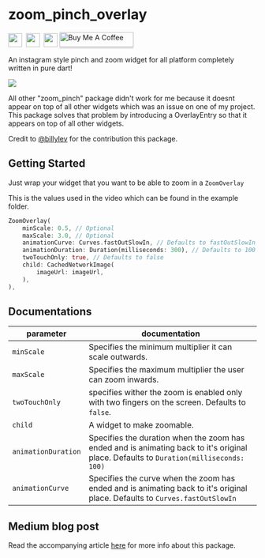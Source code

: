 # zoom_pinch_overlay
<img src="https://forthebadge.com/images/badges/built-with-love.svg" height="28px" />&nbsp;&nbsp;<img src="https://img.shields.io/badge/license-MIT-green?style=for-the-badge" height="28px" />&nbsp;&nbsp;<a href="https://pub.dev/packages/zoom_pinch_overlay"><img src="https://img.shields.io/pub/v/zoom_pinch_overlay.svg?style=for-the-badge" height="28px" /></a></a>
<a href="https://www.buymeacoffee.com/samuelong" target="_blank"><img src="https://i.imgur.com/aV6DDA7.png" alt="Buy Me A Coffee" style="height: 30px !important;width: 150px !important; box-shadow: 0px 3px 2px 0px rgba(190, 190, 190, 0.5) !important;-webkit-box-shadow: 0px 3px 2px 0px rgba(190, 190, 190, 0.5) !important;" > </a>

An instagram style pinch and zoom widget for all platform completely written in pure dart!

![](https://github.com/Mayb3Nots/zoom_pinch_overlay/blob/master/demo.gif)

All other "zoom_pinch" package didn't work for me because it doesnt appear on top of all other widgets which 
was an issue on one of my project. This package solves that problem by introducing a OverlayEntry so that it appears on top
of all other widgets.

Credit to [@billylev](https://github.com/billylev) for the contribution this package.

## Getting Started

Just wrap your widget that you want to be able to zoom in a `ZoomOverlay`

This is the values used in the video which can be found in the example folder.

``` dart
ZoomOverlay(
    minScale: 0.5, // Optional
    maxScale: 3.0, // Optional
    animationCurve: Curves.fastOutSlowIn, // Defaults to fastOutSlowIn which mimics IOS instagram behavior
    animationDuration: Duration(milliseconds: 300), // Defaults to 100 Milliseconds. Recommended duration is 300 milliseconds for Curves.fastOutSlowIn
    twoTouchOnly: true, // Defaults to false
    child: CachedNetworkImage(
        imageUrl: imageUrl,
    ),
),
```
## Documentations

|parameter  |documentation  |
|---------|---------|
|`minScale`|Specifies the minimum multiplier it can scale outwards.|
|`maxScale`|Specifies the maximum multiplier the user can zoom inwards.|
|`twoTouchOnly`|specifies wither the zoom is enabled only with two fingers on the screen. Defaults to `false`.|
|`child`| A widget to make zoomable.|
|`animationDuration`| Specifies the duration when the zoom has ended and is animating back to it's original place. Defaults to `Duration(milliseconds: 100)`|
|`animationCurve`| Specifies the curve when the zoom has ended and is animating back to it's original place. Defaults to `Curves.fastOutSlowIn`|


## Medium blog post

Read the accompanying article [here](https://billyleverington.medium.com/building-instagrams-pinch-zoom-and-drag-a-photo-in-flutter-110f29a79bb7) for more info about this package.

